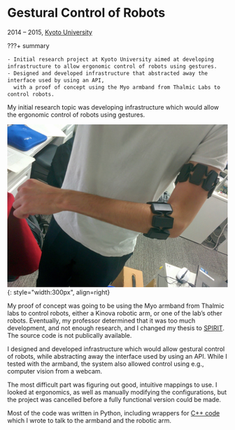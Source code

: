 # Gestural Control of Robots
2014 &ndash; 2015, [Kyoto University](../education/kyoto.md)

???+ summary

    - Initial research project at Kyoto University aimed at developing infrastructure to allow ergonomic control of robots using gestures.
    - Designed and developed infrastructure that abstracted away the interface used by using an API,
      with a proof of concept using the Myo armband from Thalmic Labs to control robots.

My initial research topic was developing infrastructure which would allow the ergonomic control of robots using gestures.

![The Myo armband, worn](../../assets/images/myo_worn.jpg){: style="width:300px", align=right}

My proof of concept was going to be using the Myo armband from Thalmic labs to control robots,
either a Kinova robotic arm, or one of the lab’s other robots.
Eventually, my professor determined that it was too much development, and not enough research,
and I changed my thesis to [SPIRIT](spirit.md).
The source code is not publically available.

I designed and developed infrastructure which would allow gestural control of robots,
while abstracting away the interface used by using an API.
While I tested with the armband, the system also allowed control using e.g., computer vision from a webcam.

The most difficult part was figuring out good, intuitive mappings to use.
I looked at ergonomics, as well as manually modifying the configurations,
but the project was cancelled before a fully functional version could be made.

Most of the code was written in Python, including wrappers for [C++ code](https://github.com/thalmiclabs) which I wrote to talk to the armband and the robotic arm.
